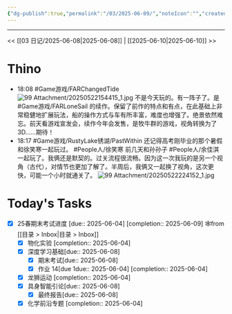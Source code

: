 ```yaml
---
{"dg-publish":true,"permalink":"/03/2025-06-09/","noteIcon":"","created":"2025-01-31T00:35","updated":"2025-07-01T13:38"}
---
```



---
<< [[03 日记/2025-06-08\|2025-06-08]]  |  [[2025-06-10\|2025-06-10]]  >>

# Thino
- 18:08 
    #Game游戏/FARChangedTide
    ![99 Attachment/20250522154415_1.jpg](/img/user/99%20Attachment/20250522154415_1.jpg)
    不是今天玩的。有一阵子了。是 #Game游戏/FARLoneSail 的续作。保留了前作的特点和有点，在此基础上非常稳健地扩展玩法，船的操作方式与车有所丰富，难度也增强了。绝景依然难忘。前天看游戏宣发会，续作今年会发售，是牧牛群的游戏，视角转换为了3D……期待！ 
- 18:17
    #Game游戏/RustyLake锈湖/PastWithin
    还记得高考刚毕业的那个暑假和徐笑寒一起玩过。 #People人/徐笑寒 
    前几天和孙孙子 #People人/余佳淇 一起玩了。我俩还是默契的。过关流程很流畅。因为这一次我玩的是另一个视角（古代），对情节也更加了解了。半周后，我俩又一起换了视角，这次更快，可能一个小时就通关了。
    ![99 Attachment/20250522224152_1.jpg](/img/user/99%20Attachment/20250522224152_1.jpg)

# Today's Tasks

- [x] 25春期末考试进度  [due:: 2025-06-04]  [completion:: 2025-06-09] 🕸️from [[目录 > Inbox\|目录 > Inbox]]
    - [x] 物化实验  [completion:: 2025-06-04]
    - [x] 深度学习基础[due:: 2025-06-08] 
        - [x] 期末考试[due:: 2025-06-08] 
        - [x] 作业 14[due 1due:: 2025-06-04]  [completion:: 2025-06-04]
    - [x] 龙狮运动  [completion:: 2025-06-04]
    - [x] 具身智能引论[due:: 2025-06-08] 
        - [x] 最终报告[due:: 2025-06-08] 
    - [x] 化学前沿专题  [completion:: 2025-06-04]
